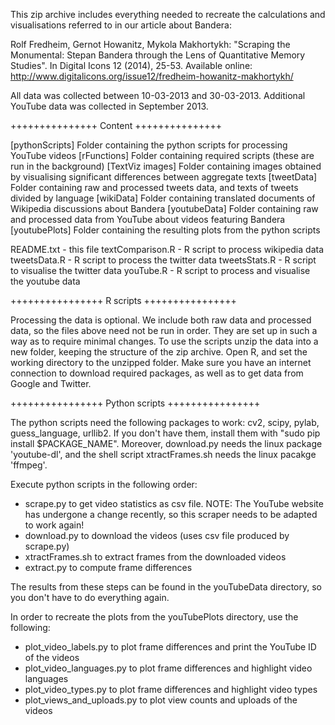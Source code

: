 This zip archive includes everything needed to recreate the calculations and visualisations referred to in our article about Bandera:

Rolf Fredheim, Gernot Howanitz, Mykola Makhortykh: "Scraping the Monumental: Stepan Bandera through the Lens of Quantitative Memory Studies". In Digital Icons 12 (2014), 25-53. Available online: http://www.digitalicons.org/issue12/fredheim-howanitz-makhortykh/

All data was collected between 10-03-2013 and 30-03-2013. Additional YouTube data was collected in September 2013.

+++++++++++++++
   Content
+++++++++++++++

[pythonScripts] Folder containing the python scripts for processing YouTube videos
[rFunctions] Folder containing required scripts (these are run in the background)
[TextViz images] Folder containing images obtained by visualising significant differences between aggregate texts
[tweetData] Folder containing raw and processed tweets data, and texts of tweets divided by language
[wikiData] Folder containing translated documents of Wikipedia discussions about Bandera
[youtubeData] Folder containing raw and processed data from YouTube about videos featuring Bandera
[youtubePlots] Folder containing the resulting plots from the python scripts

README.txt - this file
textComparison.R - R script to process wikipedia data
tweetsData.R -  R script to process the twitter data
tweetsStats.R - R script to visualise the twitter data
youTube.R - R script to process and visualise the youtube data

++++++++++++++++
   R scripts
++++++++++++++++

Processing the data is optional. We include both raw data and processed data, so the files above need not be run in order. They are set up in such a way as to require minimal changes. To use the scripts unzip the data into a new folder, keeping the structure of the zip archive. Open R, and set the working directory to the unzipped folder. Make sure you have an internet connection to download required packages, as well as to get data from Google and Twitter.

++++++++++++++++
 Python scripts
++++++++++++++++

The python scripts need the following packages to work: cv2, scipy, pylab, guess_language, urllib2. If you don't have them, install them with "sudo pip install $PACKAGE_NAME". Moreover, download.py needs the linux package 'youtube-dl', and the shell script xtractFrames.sh needs the linux pacakge 'ffmpeg'.

Execute python scripts in the following order:
- scrape.py to get video statistics as csv file. NOTE: The YouTube website has undergone a change recently, so this scraper needs to be adapted to work again!
- download.py to download the videos (uses csv file produced by scrape.py)
- xtractFrames.sh to extract frames from the downloaded videos
- extract.py to compute frame differences

The results from these steps can be found in the youTubeData directory, so you don't have to do everything again.

In order to recreate the plots from the youTubePlots directory, use the following:
- plot_video_labels.py to plot frame differences and print the YouTube ID of the videos
- plot_video_languages.py to plot frame differences and highlight video languages
- plot_video_types.py to plot frame differences and highlight video types
- plot_views_and_uploads.py to plot view counts and uploads of the videos
